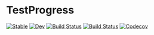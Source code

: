 # TestProgress

[![Stable](https://img.shields.io/badge/docs-stable-blue.svg)](https://invenia.github.io/TestProgress.jl/stable)
[![Dev](https://img.shields.io/badge/docs-dev-blue.svg)](https://invenia.github.io/TestProgress.jl/dev)
[![Build Status](https://travis-ci.com/invenia/TestProgress.jl.svg?branch=master)](https://travis-ci.com/invenia/TestProgress.jl)
[![Build Status](https://ci.appveyor.com/api/projects/status/github/invenia/TestProgress.jl?svg=true)](https://ci.appveyor.com/project/invenia/TestProgress-jl)
[![Codecov](https://codecov.io/gh/invenia/TestProgress.jl/branch/master/graph/badge.svg)](https://codecov.io/gh/invenia/TestProgress.jl)
